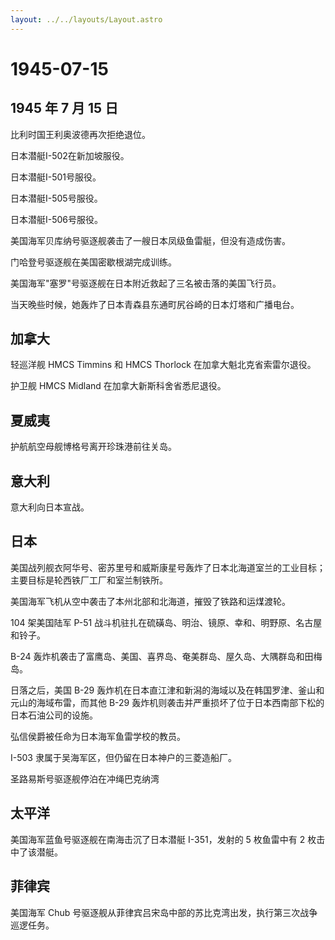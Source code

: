 ```yaml
---
layout: ../../layouts/Layout.astro
---
```


# 1945-07-15

## 1945 年 7 月 15 日

比利时国王利奥波德再次拒绝退位。

日本潜艇I-502在新加坡服役。

日本潜艇I-501号服役。

日本潜艇I-505号服役。

日本潜艇I-506号服役。

美国海军贝库纳号驱逐舰袭击了一艘日本凤级鱼雷艇，但没有造成伤害。

门哈登号驱逐舰在美国密歇根湖完成训练。

美国海军"塞罗"号驱逐舰在日本附近救起了三名被击落的美国飞行员。

当天晚些时候，她轰炸了日本青森县东通町尻谷崎的日本灯塔和广播电台。

## 加拿大

轻巡洋舰 HMCS Timmins 和 HMCS Thorlock 在加拿大魁北克省索雷尔退役。

护卫舰 HMCS Midland 在加拿大新斯科舍省悉尼退役。

## 夏威夷

护航航空母舰博格号离开珍珠港前往关岛。

## 意大利

意大利向日本宣战。

## 日本

美国战列舰衣阿华号、密苏里号和威斯康星号轰炸了日本北海道室兰的工业目标；主要目标是轮西铁厂工厂和室兰制铁所。

美国海军飞机从空中袭击了本州北部和北海道，摧毁了铁路和运煤渡轮。

104 架美国陆军 P-51
战斗机驻扎在硫磺岛、明治、镜原、幸和、明野原、名古屋和铃子。

B-24
轰炸机袭击了富鹰岛、美国、喜界岛、奄美群岛、屋久岛、大隅群岛和田梅岛。

日落之后，美国 B-29
轰炸机在日本直江津和新潟的海域以及在韩国罗津、釜山和元山的海域布雷，而其他
B-29 轰炸机则袭击并严重损坏了位于日本西南部下松的日本石油公司的设施。

弘信侯爵被任命为日本海军鱼雷学校的教员。

I-503 隶属于吴海军区，但仍留在日本神户的三菱造船厂。

圣路易斯号驱逐舰停泊在冲绳巴克纳湾

## 太平洋

美国海军蓝鱼号驱逐舰在南海击沉了日本潜艇 I-351，发射的 5 枚鱼雷中有 2
枚击中了该潜艇。

## 菲律宾

美国海军 Chub
号驱逐舰从菲律宾吕宋岛中部的苏比克湾出发，执行第三次战争巡逻任务。